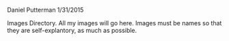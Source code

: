 Daniel Putterman
1/31/2015

Images Directory.
All my images will go here.
Images must be names so that they are self-explantory, as much as possible.


